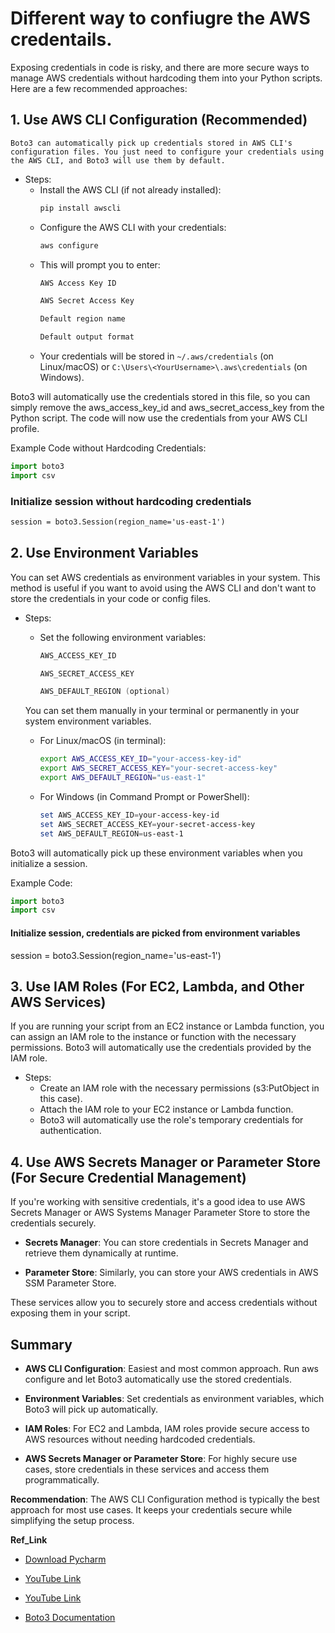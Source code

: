 # Different way to confiugre the AWS credentails.

Exposing credentials in code is risky, and there are more secure ways to manage AWS credentials without hardcoding them into your Python scripts. Here are a few recommended approaches:

## 1. Use AWS CLI Configuration (Recommended)<br>
    Boto3 can automatically pick up credentials stored in AWS CLI's configuration files. You just need to configure your credentials using the AWS CLI, and Boto3 will use them by default.

- Steps:
    - Install the AWS CLI (if not already installed):
        ```bash
        pip install awscli
        ```
    - Configure the AWS CLI with your credentials:
        ```bash
        aws configure
        ```
    - This will prompt you to enter:
        ```css
        AWS Access Key ID

        AWS Secret Access Key

        Default region name

        Default output format
        ```
    - Your credentials will be stored in `~/.aws/credentials` (on Linux/macOS) or `C:\Users\<YourUsername>\.aws\credentials` (on Windows).


Boto3 will automatically use the credentials stored in this file, so you can simply remove the aws_access_key_id and aws_secret_access_key from the Python script. The code will now use the credentials from your AWS CLI profile.

Example Code without Hardcoding Credentials:
```python
import boto3
import csv
```
### Initialize session without hardcoding credentials
```txt
session = boto3.Session(region_name='us-east-1')
```

## 2. Use Environment Variables
You can set AWS credentials as environment variables in your system. This method is useful if you want to avoid using the AWS CLI and don't want to store the credentials in your code or config files.

- Steps:
    - Set the following environment variables:
        ```powershell
        AWS_ACCESS_KEY_ID

        AWS_SECRET_ACCESS_KEY

        AWS_DEFAULT_REGION (optional)
        ```
    You can set them manually in your terminal or permanently in your system environment variables.

    - For Linux/macOS (in terminal):
        ```bash
        export AWS_ACCESS_KEY_ID="your-access-key-id"
        export AWS_SECRET_ACCESS_KEY="your-secret-access-key"
        export AWS_DEFAULT_REGION="us-east-1"
        ```
    - For Windows (in Command Prompt or PowerShell):
        ```powershell
        set AWS_ACCESS_KEY_ID=your-access-key-id
        set AWS_SECRET_ACCESS_KEY=your-secret-access-key
        set AWS_DEFAULT_REGION=us-east-1
        ```
Boto3 will automatically pick up these environment variables when you initialize a session.

Example Code:
```python
import boto3
import csv
```
#### Initialize session, credentials are picked from environment variables
session = boto3.Session(region_name='us-east-1')

## 3. Use IAM Roles (For EC2, Lambda, and Other AWS Services)
If you are running your script from an EC2 instance or Lambda function, you can assign an IAM role to the instance or function with the necessary permissions. Boto3 will automatically use the credentials provided by the IAM role.

- Steps:
    - Create an IAM role with the necessary permissions (s3:PutObject in this case).
    - Attach the IAM role to your EC2 instance or Lambda function.
    - Boto3 will automatically use the role's temporary credentials for authentication.

## 4. Use AWS Secrets Manager or Parameter Store (For Secure Credential Management)
If you're working with sensitive credentials, it's a good idea to use AWS Secrets Manager or AWS Systems Manager Parameter Store to store the credentials securely.

- **Secrets Manager**: You can store credentials in Secrets Manager and retrieve them dynamically at runtime.

- **Parameter Store**: Similarly, you can store your AWS credentials in AWS SSM Parameter Store.

These services allow you to securely store and access credentials without exposing them in your script.

## Summary
- **AWS CLI Configuration**: Easiest and most common approach. Run aws configure and let Boto3 automatically use the stored credentials.

- **Environment Variables**: Set credentials as environment variables, which Boto3 will pick up automatically.

- **IAM Roles**: For EC2 and Lambda, IAM roles provide secure access to AWS resources without needing hardcoded credentials.

- **AWS Secrets Manager or Parameter Store**: For highly secure use cases, store credentials in these services and access them programmatically.

**Recommendation**:
The AWS CLI Configuration method is typically the best approach for most use cases. It keeps your credentials secure while simplifying the setup process.


__**Ref_Link**__

- [Download Pycharm](https://www.jetbrains.com/pycharm/)

- [YouTube Link](https://www.youtube.com/watch?v=wNFndcljcJQ)
- [YouTube Link](https://www.youtube.com/watch?v=YagM_FuPLQU)
- [Boto3 Documentation](https://boto3.amazonaws.com/v1/documentation/api/latest/index.html)

